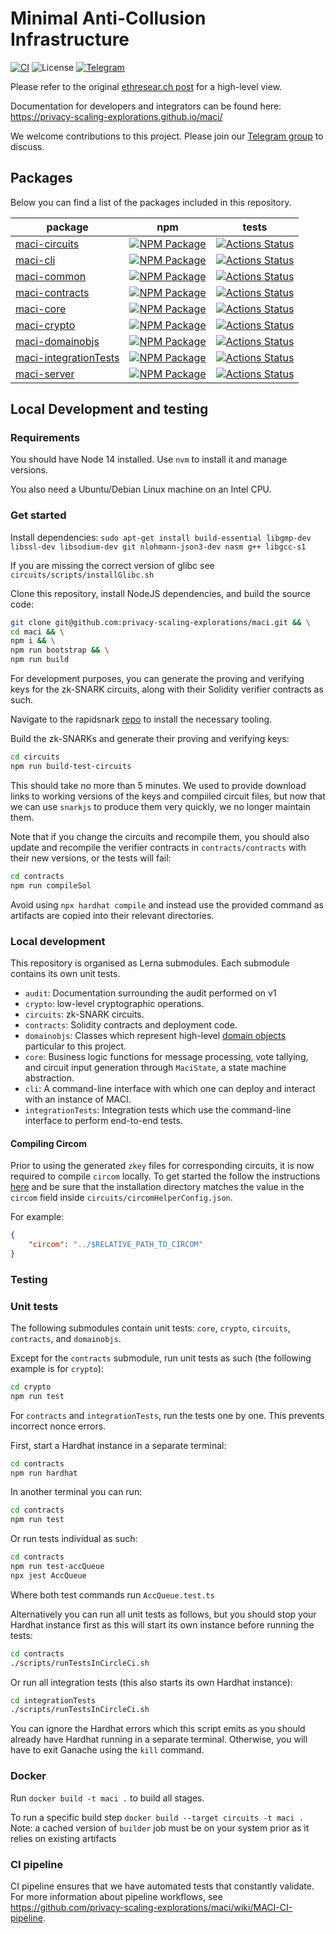 # Minimal Anti-Collusion Infrastructure

[![CI][cli-actions-badge]][cli-actions-link]
![License](https://img.shields.io/badge/license-MIT-green)
[![Telegram][telegram-badge]][telegram-link]



Please refer to
the original [ethresear.ch
post](https://ethresear.ch/t/minimal-anti-collusion-infrastructure/5413) for a
high-level view.

Documentation for developers and integrators can be found here:
https://privacy-scaling-explorations.github.io/maci/

We welcome contributions to this project. Please join our
[Telegram group][telegram-link] to discuss.

## Packages

Below you can find a list of the packages included in this repository.

| package | npm |  tests | 
|---------|-----|--------|
| [maci-circuits][circuits-package] | [![NPM Package][circuits-npm-badge]][circuits-npm-link] | [![Actions Status][circuits-actions-badge]][circuits-actions-link] |
| [maci-cli][cli-package] | [![NPM Package][cli-npm-badge]][cli-npm-link] | [![Actions Status][cli-actions-badge]][cli-actions-link] |
| [maci-common][common-package] | [![NPM Package][common-npm-badge]][common-npm-link] | [![Actions Status][common-actions-badge]][common-actions-link] |
| [maci-contracts][contracts-package] | [![NPM Package][contracts-npm-badge]][contracts-npm-link] | [![Actions Status][contracts-actions-badge]][contracts-actions-link] |
| [maci-core][core-package] | [![NPM Package][core-npm-badge]][core-npm-link] | [![Actions Status][core-actions-badge]][core-actions-link] |
| [maci-crypto][crypto-package] | [![NPM Package][crypto-npm-badge]][crypto-npm-link] | [![Actions Status][crypto-actions-badge]][crypto-actions-link] |
| [maci-domainobjs][domainobjs-package] | [![NPM Package][domainobjs-npm-badge]][domainobjs-npm-link] | [![Actions Status][domainobjs-actions-badge]][domainobjs-actions-link] |
| [maci-integrationTests][integrationTests-package] | [![NPM Package][integrationTests-npm-badge]][integrationTests-npm-link] | [![Actions Status][integrationTests-actions-badge]][integrationTests-actions-link] |
| [maci-server][server-package] | [![NPM Package][server-npm-badge]][server-npm-link] | [![Actions Status][server-actions-badge]][server-actions-link] |

## Local Development and testing

### Requirements

You should have Node 14 installed. Use `nvm` to install it and manage versions.

You also need a Ubuntu/Debian Linux machine on an Intel CPU.

### Get started

Install dependencies:
`sudo apt-get install build-essential libgmp-dev libssl-dev libsodium-dev git nlohmann-json3-dev nasm g++ libgcc-s1`

If you are missing the correct version of glibc see `circuits/scripts/installGlibc.sh`

Clone this repository, install NodeJS dependencies, and build the source code:

```bash
git clone git@github.com:privacy-scaling-explorations/maci.git && \
cd maci && \
npm i && \
npm run bootstrap && \
npm run build
```

For development purposes, you can generate the proving and verifying keys for
the zk-SNARK circuits, along with their Solidity verifier contracts as such.

Navigate to the rapidsnark [repo](https://github.com/iden3/rapidsnark) to install the necessary tooling.

Build the zk-SNARKs and generate their proving and verifying keys:

```bash
cd circuits
npm run build-test-circuits
```

This should take no more than 5 minutes. We used to provide download links to
working versions of the keys and compiiled circuit files, but now that we can
use `snarkjs` to produce them very quickly, we no longer maintain them.

Note that if you change the circuits and recompile them, you should also update
and recompile the verifier contracts in `contracts/contracts` with their new
versions, or the tests will fail:


```bash
cd contracts
npm run compileSol
```

Avoid using `npx hardhat compile` and instead use the provided command as artifacts are copied into their relevant directories.

### Local development

This repository is organised as Lerna submodules. Each submodule contains its
own unit tests.

- `audit`: Documentation surrounding the audit performed on v1
- `crypto`: low-level cryptographic operations.
- `circuits`: zk-SNARK circuits.
- `contracts`: Solidity contracts and deployment code.
- `domainobjs`: Classes which represent high-level [domain
  objects](https://wiki.c2.com/?DomainObject) particular to this project.
- `core`: Business logic functions for message processing, vote tallying,
  and circuit input generation through `MaciState`, a state machine
  abstraction.
- `cli`: A command-line interface with which one can deploy and interact with
  an instance of MACI.
- `integrationTests`: Integration tests which use the command-line interface
  to perform end-to-end tests.

#### Compiling Circom

Prior to using the generated `zkey` files for corresponding circuits, it is now required to compile `circom` locally. To get started the follow the instructions [here](https://docs.circom.io/getting-started/installation/)
and be sure that the installation directory matches the value in the `circom` field inside `circuits/circomHelperConfig.json`.

For example:
```json
{
    "circom": "../$RELATIVE_PATH_TO_CIRCOM"
}
```

### Testing

### Unit tests

The following submodules contain unit tests: `core`, `crypto`, `circuits`,
`contracts`, and `domainobjs`.

Except for the `contracts` submodule, run unit tests as such (the following
example is for `crypto`):

```bash
cd crypto
npm run test
```

For `contracts` and `integrationTests`, run the tests one by one. This prevents
incorrect nonce errors.

First, start a Hardhat instance in a separate terminal:

```bash
cd contracts
npm run hardhat
```

In another terminal you can run:

```bash
cd contracts
npm run test
```

Or run tests individual as such:

```bash
cd contracts
npm run test-accQueue
npx jest AccQueue
```

Where both test commands run `AccQueue.test.ts`

Alternatively you can run all unit tests as follows, but you should
stop your Hardhat instance first as this will start its own instance
before running the tests:

```bash
cd contracts
./scripts/runTestsInCircleCi.sh
```

Or run all integration tests (this also starts its own Hardhat instance):

```bash
cd integrationTests
./scripts/runTestsInCircleCi.sh
```

You can ignore the Hardhat errors which this script emits as you should already
have Hardhat running in a separate terminal. Otherwise, you will have to exit
Ganache using the `kill` command.


### Docker

Run `docker build -t maci .` to build all stages.

To run a specific build step `docker build --target circuits -t maci .`
Note: a cached version of `builder` job must be on your system prior as it relies on existing artifacts

### CI pipeline

CI pipeline ensures that we have automated tests that constantly validate. For more information about pipeline workflows, see https://github.com/privacy-scaling-explorations/maci/wiki/MACI-CI-pipeline.

[telegram-badge]: https://badges.aleen42.com/src/telegram.svg
[telegram-link]: https://t.me/joinchat/LUgOpE7J2gstRcZqdERyvw

[circuits-package]: ./circuits
[circuits-npm-badge]: https://img.shields.io/npm/v/maci-circuits.svg
[circuits-npm-link]: https://www.npmjs.com/package/maci-circuits
[circuits-actions-badge]: https://github.com/privacy-scaling-explorations/maci/actions/workflows/circuit-build.yml/badge.svg
[circuits-actions-link]: https://github.com/privacy-scaling-explorations/maci/actions?query=workflow%3ACircuit

[cli-package]: ./cli
[cli-npm-badge]: https://img.shields.io/npm/v/maci-cli.svg
[cli-actions-badge]: https://github.com/privacy-scaling-explorations/maci/actions/workflows/e2e.yml/badge.svg
[cli-npm-link]: https://www.npmjs.com/package/maci-cli
[cli-actions-link]: https://github.com/privacy-scaling-explorations/maci/actions?query=workflow%3ACI

[common-package]: ./common
[common-npm-badge]: https://img.shields.io/npm/v/maci-common.svg
[common-npm-link]: https://www.npmjs.com/package/maci-common
[common-actions-badge]: https://github.com/privacy-scaling-explorations/maci/actions/workflows/build.yml/badge.svg
[common-actions-link]: https://github.com/privacy-scaling-explorations/maci/actions?query=workflow%3Acommon

[contracts-package]: ./contracts
[contracts-npm-badge]: https://img.shields.io/npm/v/maci-contracts.svg
[contracts-npm-link]: https://www.npmjs.com/package/maci-contracts
[contracts-actions-badge]: https://github.com/privacy-scaling-explorations/maci/actions/workflows/contracts-build.yml/badge.svg
[contracts-actions-link]: https://github.com/privacy-scaling-explorations/maci/actions?query=workflow%3Acontracts

[core-package]: ./core
[core-npm-badge]: https://img.shields.io/npm/v/maci-core.svg
[core-npm-link]: https://www.npmjs.com/package/maci-core
[core-actions-badge]: https://github.com/privacy-scaling-explorations/maci/actions/workflows/core-build.yml/badge.svg
[core-actions-link]: https://github.com/privacy-scaling-explorations/maci/actions?query=workflow%3Acore

[crypto-package]: ./crypto
[crypto-npm-badge]: https://img.shields.io/npm/v/maci-crypto.svg
[crypto-npm-link]: https://www.npmjs.com/package/maci-crypto
[crypto-actions-badge]: https://github.com/privacy-scaling-explorations/maci/actions/workflows/crypto-build.yml/badge.svg
[crypto-actions-link]: https://github.com/privacy-scaling-explorations/maci/actions?query=workflow%3Acrypto

[domainobjs-package]: ./domainobjs
[domainobjs-npm-badge]: https://img.shields.io/npm/v/maci-domainobjs.svg
[domainobjs-npm-link]: https://www.npmjs.com/package/maci-domainobjs
[domainobjs-actions-badge]: https://github.com/privacy-scaling-explorations/maci/actions/workflows/domainobjs-build.yml/badge.svg
[domainobjs-actions-link]: https://github.com/privacy-scaling-explorations/maci/actions?query=workflow%3Adomainobjs

[integrationTests-package]: ./integrationTests
[integrationTests-npm-badge]: https://img.shields.io/npm/v/maci-integrationtests.svg
[integrationTests-npm-link]: https://www.npmjs.com/package/maci-integrationtests
[integrationTests-actions-badge]: https://github.com/privacy-scaling-explorations/maci/actions/workflows/e2e.yml/badge.svg
[integrationTests-actions-link]: https://github.com/privacy-scaling-explorations/maci/actions?query=workflow%3ACI

[server-package]: ./server
[server-npm-badge]: https://img.shields.io/npm/v/maci-server.svg
[server-npm-link]: https://www.npmjs.com/package/maci-server
[server-actions-badge]: https://github.com/privacy-scaling-explorations/maci/actions/workflows/build.yml/badge.svg
[server-actions-link]: https://github.com/privacy-scaling-explorations/maci/actions?query=workflow%3Aserver
